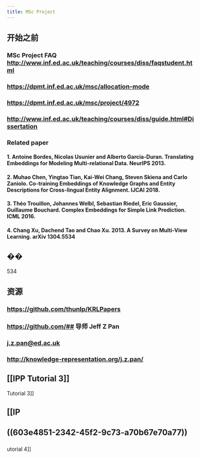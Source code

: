 ```yaml
---
title: MSc Project
---
```


## 开始之前
### MSc Project FAQ http://www.inf.ed.ac.uk/teaching/courses/diss/faqstudent.html
### https://dpmt.inf.ed.ac.uk/msc/allocation-mode
### https://dpmt.inf.ed.ac.uk/msc/project/4972
### http://www.inf.ed.ac.uk/teaching/courses/diss/guide.html#Dissertation
### Related paper
#### 1.  Antoine Bordes, Nicolas Usunier and Alberto  Garcia-Duran. Translating Embeddings for Modeling Multi-relational Data. NeurIPS 2013.
#### 2.  Muhao Chen, Yingtao Tian, Kai-Wei Chang, Steven Skiena and Carlo Zaniolo. Co-training Embeddings of Knowledge Graphs and Entity Descriptions for Cross-lingual Entity Alignment. IJCAI 2018.
#### 3.  Théo Trouillon, Johannes Welbl, Sebastian Riedel, Eric Gaussier, Guillaume Bouchard. Complex Embeddings for Simple Link Prediction. ICML 2016.
#### 4.  Chang Xu, Dachend Tao and Chao Xu. 2013. A Survey on Multi-View Learning. arXiv 1304.5534
## ��
534
## 资源
### https://github.com/thunlp/KRLPapers
### https://github.com/## 导师 Jeff Z Pan
### j.z.pan@ed.ac.uk
### http://knowledge-representation.org/j.z.pan/
## [[IPP Tutorial 3]]

 Tutorial 3]]
## [[IP
## ((603e4851-2342-45f2-9c73-a70b67e70a77))
###
utorial 4]]
##